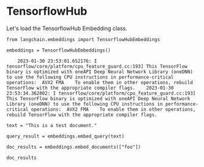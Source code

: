 TensorflowHub
=============

Let's load the TensorflowHub Embedding class.

    from langchain.embeddings import TensorflowHubEmbeddings

    embeddings = TensorflowHubEmbeddings()

        2023-01-30 23:53:01.652176: I tensorflow/core/platform/cpu_feature_guard.cc:193] This TensorFlow binary is optimized with oneAPI Deep Neural Network Library (oneDNN) to use the following CPU instructions in performance-critical operations:  AVX2 FMA    To enable them in other operations, rebuild TensorFlow with the appropriate compiler flags.    2023-01-30 23:53:34.362802: I tensorflow/core/platform/cpu_feature_guard.cc:193] This TensorFlow binary is optimized with oneAPI Deep Neural Network Library (oneDNN) to use the following CPU instructions in performance-critical operations:  AVX2 FMA    To enable them in other operations, rebuild TensorFlow with the appropriate compiler flags.

    text = "This is a test document."

    query_result = embeddings.embed_query(text)

    doc_results = embeddings.embed_documents(["foo"])

    doc_results